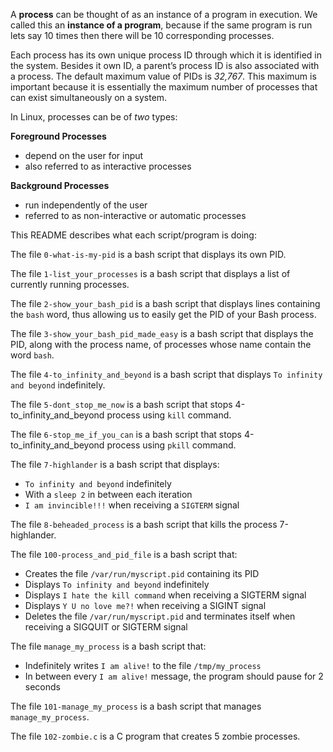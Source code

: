 A **process** can be thought of as an instance of a program in execution.
We called this an **instance of a program**, because if the same program is run lets say 10 times then there will be 10 corresponding processes.

Each process has its own unique process ID through which it is identified in the system.
Besides it own ID, a parent’s process ID is also associated with a process.
The default maximum value of PIDs is *32,767*.
This maximum is important because it is essentially the maximum number of processes that can exist simultaneously on a system.

In Linux, processes can be of *two* types:

**Foreground Processes**
- depend on the user for input
- also referred to as interactive processes

**Background Processes**
- run independently of the user
- referred to as non-interactive or automatic processes

This README describes what each script/program is doing:

The file `0-what-is-my-pid` is a bash script that displays its own PID.

The file `1-list_your_processes` is a bash script that displays a list of currently running processes.

The file `2-show_your_bash_pid` is a bash script that displays lines containing the `bash` word, thus allowing us to easily get the PID of your Bash process.

The file `3-show_your_bash_pid_made_easy` is a bash script that displays the PID, along with the process name, of processes whose name contain the word `bash`.

The file `4-to_infinity_and_beyond` is a bash script that displays `To infinity and beyond` indefinitely.

The file `5-dont_stop_me_now` is a bash script that stops 4-to_infinity_and_beyond process using `kill` command.

The file `6-stop_me_if_you_can` is a bash script that stops 4-to_infinity_and_beyond process using `pkill` command.

The file `7-highlander` is a bash script that displays:
- `To infinity and beyond` indefinitely
- With a `sleep 2` in between each iteration
- `I am invincible!!!` when receiving a `SIGTERM` signal

The file `8-beheaded_process` is a bash script that kills the process 7-highlander.

The file `100-process_and_pid_file` is a bash script that:
- Creates the file `/var/run/myscript.pid` containing its PID
- Displays `To infinity and beyond` indefinitely
- Displays `I hate the kill command` when receiving a SIGTERM signal
- Displays `Y U no love me?!` when receiving a SIGINT signal
- Deletes the file `/var/run/myscript.pid` and terminates itself when receiving a SIGQUIT or SIGTERM signal

The file `manage_my_process` is a bash script that:
- Indefinitely writes `I am alive!` to the file `/tmp/my_process`
- In between every `I am alive!` message, the program should pause for 2 seconds

The file `101-manage_my_process` is a bash script that manages `manage_my_process`.

The file `102-zombie.c` is a C program that creates 5 zombie processes.
